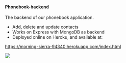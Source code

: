 #### Phonebook-backend

The backend of our phonebook application.
* Add, delete and update contacts
* Works on Express with MongoDB as backend
* Deployed online on Heroku, and available at:

https://morning-sierra-94340.herokuapp.com/index.html

![](phonebook.png)